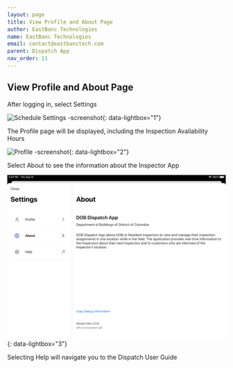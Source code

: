 ```yaml
---
layout: page
title: View Profile and About Page 
author: EastBanc Technologies
name: EastBanc Technologies
email: contact@eastbanctech.com
parent: Dispatch App
nav_order: 11
---
```

<section id="view-profile-and-about-page" markdown="1">

# View Profile and About Page 

After logging in, select Settings

![Schedule Settings -screenshot](../images/dispatch-app/da-profile/view-profile-and-about-page1.png){: data-lightbox="1"}

The Profile page will be displayed, including the Inspection Availability Hours

![Profile -screenshot](../images/dispatch-app/da-profile/da-profile.PNG){: data-lightbox="2"}

Select About to see the information about the Inspector App

![About -screenshot](../images/dispatch-app/da-profile/da-about.PNG){: data-lightbox="3"}

Selecting Help will navigate you to the Dispatch User Guide

</section>
